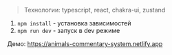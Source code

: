 > Технологии: typescript, react, chakra-ui, zustand

1. ```npm install``` - установка зависимостей
2. ```npm run dev``` - запуск в dev режиме

Демо: https://animals-commentary-system.netlify.app
